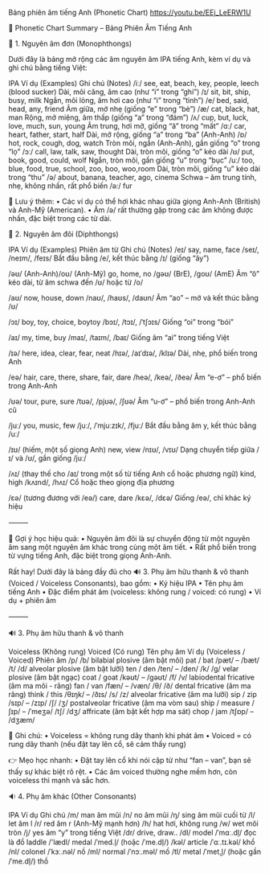Bảng phiên âm tiếng Anh (Phonetic Chart)
https://youtu.be/EEj_LeERW1U

📘 Phonetic Chart Summary – Bảng Phiên Âm Tiếng Anh

🔡 1. Nguyên âm đơn (Monophthongs)

Dưới đây là bảng mở rộng các âm nguyên âm IPA tiếng Anh, kèm ví dụ và ghi chú bằng tiếng Việt:

IPA	Ví dụ (Examples)	Ghi chú (Notes)
/iː/	see, eat, beach, key, people, leech (blood sucker) Dài, môi căng, âm cao (như “i” trong “ghi”)
/ɪ/	sit, bit, ship, busy, milk	Ngắn, môi lỏng, âm hơi cao (như “i” trong “tình”)
/e/	bed, said, head, any, friend	Âm giữa, mở nhẹ (giống “e” trong “bè”)
/æ/	cat, black, hat, man	Rộng, mở miệng, âm thấp (giống “a” trong “đám”)
/ʌ/	cup, but, luck, love, much, sun, young	Âm trung, hơi mở, giống “â” trong “mất”
/ɑː/	car, heart, father, start, half	Dài, mở rộng, giống “a” trong “ba” (Anh-Anh)
/ɒ/	hot, rock, cough, dog, watch	Tròn môi, ngắn (Anh-Anh), gần giống “o” trong “lọ”
/ɔː/	call, law, talk, saw, thought	Dài, tròn môi, giống “o” kéo dài
/ʊ/	put, book, good, could, wolf	Ngắn, tròn môi, gần giống “u” trong “bục”
/uː/	too, blue, food, true, school, zoo, boo, woo,room	Dài, tròn môi, giống “u” kéo dài trong “thu”
/ə/	about, banana, teacher, ago, cinema	Schwa – âm trung tính, nhẹ, không nhấn, rất phổ biến
/ə:/ fur	



📌 Lưu ý thêm:
	•	Các ví dụ có thể hơi khác nhau giữa giọng Anh-Anh (British) và Anh-Mỹ (American).
	•	Âm /ə/ rất thường gặp trong các âm không được nhấn, đặc biệt trong các từ dài.


📘 2. Nguyên âm đôi (Diphthongs)

IPA	Ví dụ (Examples)	Phiên âm từ	Ghi chú (Notes)
/eɪ/	say, name, face	/seɪ/, /neɪm/, /feɪs/	Bắt đầu bằng /e/, kết thúc bằng /ɪ/ (giống “ây”)

/əʊ/ (Anh-Anh)/oʊ/ (Anh-Mỹ)	go, home, no	/ɡəʊ/ (BrE), /ɡoʊ/ (AmE)	Âm “ô” kéo dài, từ âm schwa đến /ʊ/ hoặc từ /o/

/aʊ/	now, house, down	/naʊ/, /haʊs/, /daʊn/	Âm “ao” – mở và kết thúc bằng /ʊ/


/ɔɪ/	boy, toy, choice, boytoy	/bɔɪ/, /tɔɪ/, /ˈtʃɔɪs/	Giống “oi” trong “bói”

/aɪ/	my, time, buy	/maɪ/, /taɪm/, /baɪ/	Giống âm “ai” trong tiếng Việt

/ɪə/	here, idea, clear, fear, neat	/hɪə/, /aɪˈdɪə/, /klɪə/	Dài, nhẹ, phổ biến trong Anh

/eə/	hair, care, there, share, fair, dare	/heə/, /keə/, /ðeə/	Âm “e-ơ” – phổ biến trong Anh-Anh

/ʊə/	tour, pure, sure	/tʊə/, /pjʊə/, /ʃʊə/	Âm “u-ơ” – phổ biến trong Anh-Anh cũ

/juː/	you, music, few	/juː/, /ˈmjuːzɪk/, /fjuː/	Bắt đầu bằng âm y, kết thúc bằng /uː/

/ɪʊ/ (hiếm, một số giọng Anh)	new, view	/nɪʊ/, /vɪʊ/	Dạng chuyển tiếp giữa /ɪ/ và /ʊ/, gần giống /juː/

/ʌɪ/ (thay thế cho /aɪ/ trong một số từ tiếng Anh cổ hoặc phương ngữ)	kind, high	/kʌɪnd/, /hʌɪ/	Cổ hoặc theo giọng địa phương

/ɛə/ (tương đương với /eə/)	care, dare	/kɛə/, /dɛə/	Giống /eə/, chỉ khác ký hiệu


⸻

📌 Gợi ý học hiệu quả:
	•	Nguyên âm đôi là sự chuyển động từ một nguyên âm sang một nguyên âm khác trong cùng một âm tiết.
	•	Rất phổ biến trong từ vựng tiếng Anh, đặc biệt trong giọng Anh-Anh.

Rất hay! Dưới đây là bảng đầy đủ cho 🔊 3. Phụ âm hữu thanh & vô thanh (Voiced / Voiceless Consonants), bao gồm:
	•	Ký hiệu IPA
	•	Tên phụ âm tiếng Anh
	•	Đặc điểm phát âm (voiceless: không rung / voiced: có rung)
	•	Ví dụ + phiên âm

⸻

🔊 3. Phụ âm hữu thanh & vô thanh

Voiceless (Không rung)	Voiced (Có rung)	Tên phụ âm	Ví dụ (Voiceless / Voiced)	Phiên âm
/p/	/b/	bilabial plosive (âm bật môi)	pat / bat	/pæt/ – /bæt/
/t/	/d/	alveolar plosive (âm bật lưỡi)	ten / den	/ten/ – /den/
/k/	/g/	velar plosive (âm bật ngạc)	coat / goat	/kəʊt/ – /ɡəʊt/
/f/	/v/	labiodental fricative (âm ma môi - răng)	fan / van	/fæn/ – /væn/
/θ/	/ð/	dental fricative (âm ma răng)	think / this	/θɪŋk/ – /ðɪs/
/s/	/z/	alveolar fricative (âm ma lưỡi)	sip / zip	/sɪp/ – /zɪp/
/ʃ/	/ʒ/	postalveolar fricative (âm ma vòm sau)	ship / measure	/ʃɪp/ – /ˈmeʒə/
/tʃ/	/dʒ/	affricate (âm bật kết hợp ma sát)	chop / jam	/tʃɒp/ – /dʒæm/


📌 Ghi chú:
	•	Voiceless = không rung dây thanh khi phát âm
	•	Voiced = có rung dây thanh (nếu đặt tay lên cổ, sẽ cảm thấy rung)

👉 Mẹo học nhanh:
	•	Đặt tay lên cổ khi nói cặp từ như “fan – van”, bạn sẽ thấy sự khác biệt rõ rệt.
	•	Các âm voiced thường nghe mềm hơn, còn voiceless thì mạnh và sắc hơn.


🔉 4. Phụ âm khác (Other Consonants)

IPA	Ví dụ	Ghi chú
/m/	man	âm mũi
/n/	no	âm mũi
/ŋ/	sing	âm mũi cuối từ
/l/	let	âm l
/r/	red	âm r (Anh-Mỹ mạnh hơn)
/h/	hat	hơi, không rung
/w/	wet	môi tròn
/j/	yes	âm “y” trong tiếng Việt
/dr/ drive, draw..
/dl/ model /ˈmɑː.dl̩/ đọc là đồ laddle /'lædl/ medal /ˈmed.l̩/ (hoặc /ˈme.dl̩/)
/kəl/ article /ˈɑː.tɪ.kəl/ khồ
/nl/ colonel /ˈkɜː.nəl/ nồ
/ml/ normal /ˈnɔː.məl/  mồ
/tl/ metal /ˈmet̬.l̩/ (hoặc gần /ˈme.dl̩/) thồ